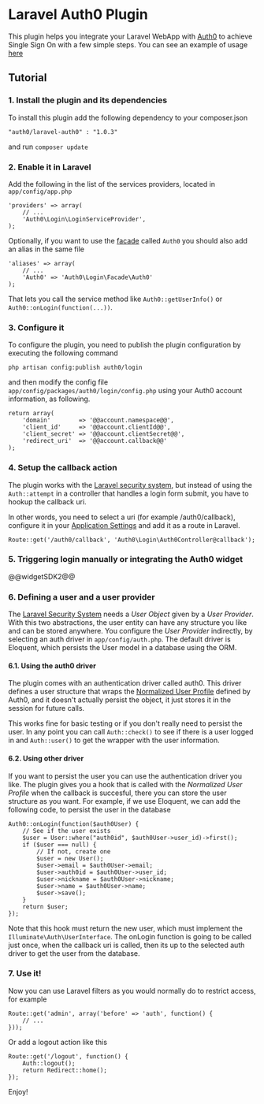 # Laravel Auth0 Plugin
This plugin helps you integrate your Laravel WebApp with [Auth0](https://auth0.com/) to achieve Single Sign On with a few simple steps. You can see an example of usage [here](https://github.com/auth0/laravel-auth0-sample)

## Tutorial

### 1. Install the plugin and its dependencies

To install this plugin add the following dependency to your composer.json

    "auth0/laravel-auth0" : "1.0.3"


and run `composer update`

### 2. Enable it in Laravel
Add the following in the list of the services providers, located in `app/config/app.php`


    'providers' => array(
        // ...
        'Auth0\Login\LoginServiceProvider',
    );


Optionally, if you want to use the [facade](http://laravel.com/docs/facades) called `Auth0` you should also add an alias in the same file


    'aliases' => array(
        // ...
        'Auth0' => 'Auth0\Login\Facade\Auth0'
    );


That lets you call the service method like `Auth0::getUserInfo()` or `Auth0::onLogin(function(...))`.

### 3. Configure it

To configure the plugin, you need to publish the plugin configuration by executing the following command

    php artisan config:publish auth0/login

and then modify the config file `app/config/packages/auth0/login/config.php` using your Auth0 account information, as following.

    return array(
        'domain'        => '@@account.namespace@@',
        'client_id'     => '@@account.clientId@@',
        'client_secret' => '@@account.clientSecret@@',
        'redirect_uri'  => '@@account.callback@@'
    );



### 4. Setup the callback action

The plugin works with the [Laravel security system](http://laravel.com/docs/security), but instead of using the `Auth::attempt` in a controller that handles a login form submit, you have to hookup the callback uri.

In other words, you need to select a uri (for example /auth0/callback), configure it in your <a href="@@uiAppSettingsURL@@" target="_new">Application Settings</a> and add it as a route in Laravel.


    Route::get('/auth0/callback', 'Auth0\Login\Auth0Controller@callback');


### 5. Triggering login manually or integrating the Auth0 widget

@@widgetSDK2@@


### 6. Defining a user and a user provider

The [Laravel Security System](http://laravel.com/docs/security) needs a *User Object* given by a *User Provider*. With this two abstractions, the user entity can have any structure you like and can be stored anywhere. You configure the *User Provider* indirectly, by selecting an auth driver in `app/config/auth.php`. The default driver is Eloquent, which persists the User model in a database using the ORM.

#### 6.1. Using the auth0 driver

The plugin comes with an authentication driver called auth0. This driver defines a user structure that wraps the [Normalized User Profile](@@base_url@@/user-profile) defined by Auth0, and it doesn't actually persist the object, it just stores it in the session for future calls.

This works fine for basic testing or if you don't really need to persist the user. In any point you can call `Auth::check()` to see if there is a user logged in and `Auth::user()` to get the wrapper with the user information.

#### 6.2. Using other driver

If you want to persist the user you can use the authentication driver you like. The plugin gives you a hook that is called with the *Normalized User Profile* when the callback is succesful, there you can store the user structure as you want. For example, if we use Eloquent, we can add the following code, to persist the user in the database


    Auth0::onLogin(function($auth0User) {
        // See if the user exists
        $user = User::where("auth0id", $auth0User->user_id)->first();
        if ($user === null) {
            // If not, create one
            $user = new User();
            $user->email = $auth0User->email;
            $user->auth0id = $auth0User->user_id;
            $user->nickname = $auth0User->nickname;
            $user->name = $auth0User->name;
            $user->save();
        }
        return $user;
    });


Note that this hook must return the new user, which must implement the `Illuminate\Auth\UserInterface`. The onLogin function is going to be called just once, when the callback uri is called, then its up to the selected auth driver to get the user from the database.

### 7. Use it!

Now you can use Laravel filters as you would normally do to restrict access, for example


    Route::get('admin', array('before' => 'auth', function() {
        // ...
    }));


Or add a logout action like this

    Route::get('/logout', function() {
        Auth::logout();
        return Redirect::home();
    });


Enjoy!


